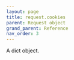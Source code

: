 ```yaml
---
layout: page
title: request.cookies
parent: Request object
grand_parent: Reference
nav_order: 3
---
```


A dict object.

